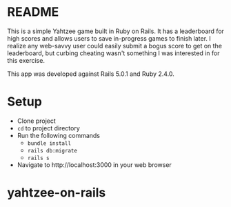 # README

This is a simple Yahtzee game built in Ruby on Rails. It has a leaderboard for high scores and allows users to save in-progress games to finish later. I realize any web-savvy user could easily submit a bogus score to get on the leaderboard, but curbing cheating wasn't something I was interested in for this exercise.

This app was developed against Rails 5.0.1 and Ruby 2.4.0.

# Setup
- Clone project
- `cd` to project directory
- Run the following commands
  - `bundle install`
  - `rails db:migrate`
  - `rails s`
- Navigate to http://localhost:3000 in your web browser


# yahtzee-on-rails
